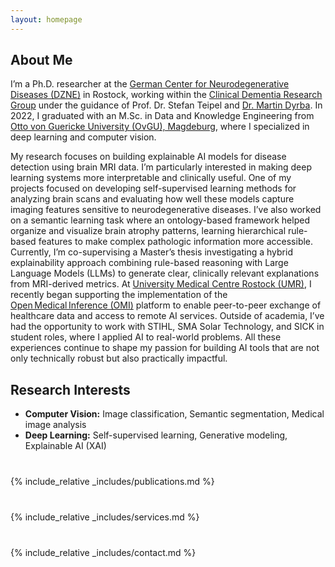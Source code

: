 ```yaml
---
layout: homepage
---
```


## About Me

I’m a Ph.D. researcher at the [German Center for Neurodegenerative Diseases (DZNE)](https://www.dzne.de/en/) in Rostock, working within the [Clinical Dementia Research Group](https://www.dzne.de/en/research/research-areas/clinical-research/research-groups/teipel/research-areasfocus/) under the guidance of Prof. Dr. Stefan Teipel and [Dr. Martin Dyrba](https://explaination.net/). In 2022, I graduated with an M.Sc. in Data and Knowledge Engineering from [Otto von Guericke University (OvGU), Magdeburg](https://www.ovgu.de/unimagdeburg/en/), where I specialized in deep learning and computer vision.

My research focuses on building explainable AI models for disease detection using brain MRI data. I’m particularly interested in making deep learning systems more interpretable and clinically useful. One of my projects focused on developing self-supervised learning methods for analyzing brain scans and evaluating how well these models capture imaging features sensitive to neurodegenerative diseases. I’ve also worked on a semantic learning task where an ontology-based framework helped organize and visualize brain atrophy patterns, learning hierarchical rule-based features to make complex pathologic information more accessible. Currently, I’m co-supervising a Master’s thesis investigating a hybrid explainability approach combining rule-based reasoning with Large Language Models (LLMs) to generate clear, clinically relevant explanations from MRI-derived metrics. At [University Medical Centre Rostock (UMR)](https://www.med.uni-rostock.de/en/), I recently began supporting the implementation of the [Open Medical Inference (OMI)](https://omi.ikim.nrw/) platform to enable peer-to-peer exchange of healthcare data and access to remote AI services. Outside of academia, I’ve had the opportunity to work with STIHL, SMA Solar Technology, and SICK in student roles, where I applied AI to real-world problems. All these experiences continue to shape my passion for building AI tools that are not only technically robust but also practically impactful.

## Research Interests

- **Computer Vision:** Image classification, Semantic segmentation, Medical image analysis
- **Deep Learning:** Self-supervised learning, Generative modeling, Explainable AI (XAI)


<div style="margin-top: 40px;"></div>
{% include_relative _includes/publications.md %}
<div style="margin-top: 40px;"></div>
{% include_relative _includes/services.md %}
<div style="margin-top: 40px;"></div>
{% include_relative _includes/contact.md %}

